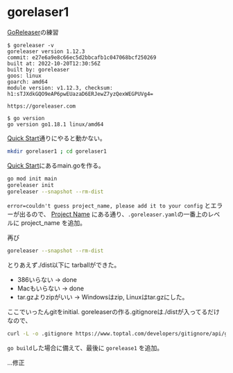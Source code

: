 # gorelaser1

[GoReleaser](https://goreleaser.com/)の練習

```
$ goreleaser -v
goreleaser version 1.12.3
commit: e27e6a9e8c66ec5d2bbcafb1c047068bcf250269
built at: 2022-10-20T12:30:56Z
built by: goreleaser
goos: linux
goarch: amd64
module version: v1.12.3, checksum: h1:sTJXdkGQO9eAP6pwEUazaD6ERJewZ7yzQexWEGPUVg4=

https://goreleaser.com

$ go version
go version go1.18.1 linux/amd64
```

[Quick Start](https://goreleaser.com/quick-start/)通りにやると動かない。


```bash
mkdir gorelaser1 ; cd gorelaser1
```

[Quick Start](https://goreleaser.com/quick-start/)にあるmain.goを作る。

```bash
go mod init main
goreleaser init
goreleaser --snapshot --rm-dist
```

`error=couldn't guess project_name, please add it to your config` とエラーが出るので、
[Project Name](https://goreleaser.com/customization/project/)
にある通り、`.goreleaser.yaml`の一番上のレベルに project_name を追加。

再び
```bash
goreleaser --snapshot --rm-dist
```

とりあえず./dist以下に tarballができた。

- 386いらない -> done
- Macもいらない -> done
- tar.gzよりzipがいい -> Windowsはzip, Linuxはtar.gzにした。

ここでいったんgitをinitial. goreleaserの作る.gitignoreは./distが入ってるだけなので、

```bash
curl -L -o .gitignore https://www.toptal.com/developers/gitignore/api/go,visualstudiocode,emacs
```

`go build`した場合に備えて、最後に `gorelease1` を追加。

...修正
